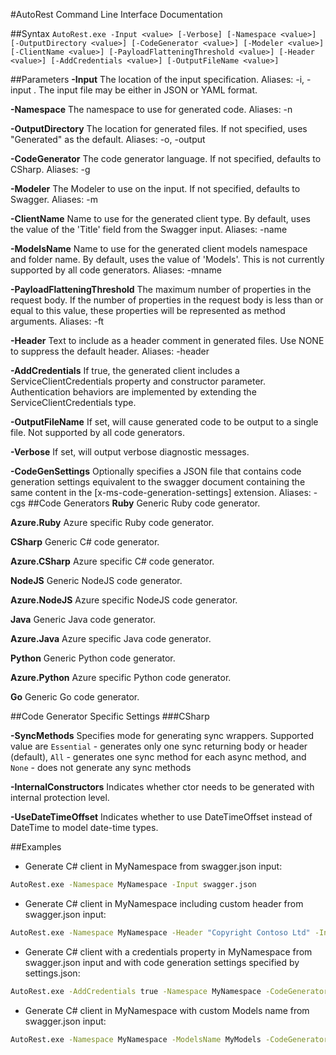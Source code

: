 #AutoRest Command Line Interface Documentation

##Syntax
`AutoRest.exe -Input <value> [-Verbose] [-Namespace <value>] [-OutputDirectory <value>] [-CodeGenerator <value>] [-Modeler <value>] [-ClientName <value>] [-PayloadFlatteningThreshold <value>] [-Header <value>] [-AddCredentials <value>] [-OutputFileName <value>]`

##Parameters
  **-Input** The location of the input specification. Aliases: -i, -input . The input file may be either in JSON or YAML format. 
  
  **-Namespace** The namespace to use for generated code. Aliases: -n
  
  **-OutputDirectory** The location for generated files. If not specified, uses "Generated" as the default. Aliases: -o, -output
  
  **-CodeGenerator** The code generator language. If not specified, defaults to CSharp. Aliases: -g
  
  **-Modeler** The Modeler to use on the input. If not specified, defaults to Swagger. Aliases: -m
  
  **-ClientName** Name to use for the generated client type. By default, uses the value of the 'Title' field from the Swagger input. Aliases: -name

  **-ModelsName** Name to use for the generated client models namespace and folder name. By default, uses the value of 'Models'. This is not currently supported by all code generators. Aliases: -mname
  
  **-PayloadFlatteningThreshold** The maximum number of properties in the request body. If the number of properties in the request body is less than or equal to this value, these properties will be represented as method arguments. Aliases: -ft
  
  **-Header** Text to include as a header comment in generated files. Use NONE to suppress the default header. Aliases: -header
  
  **-AddCredentials** If true, the generated client includes a ServiceClientCredentials property and constructor parameter. Authentication behaviors are implemented by extending the ServiceClientCredentials type.
  
  **-OutputFileName** If set, will cause generated code to be output to a single file. Not supported by all code generators.
  
  **-Verbose** If set, will output verbose diagnostic messages.
  
  **-CodeGenSettings** Optionally specifies a JSON file that contains code generation settings equivalent to the swagger document containing the same content in the [x-ms-code-generation-settings] extension. Aliases: -cgs
##Code Generators
  **Ruby** Generic Ruby code generator.
  
  **Azure.Ruby** Azure specific Ruby code generator.
  
  **CSharp** Generic C# code generator.
  
  **Azure.CSharp** Azure specific C# code generator.
  
  **NodeJS** Generic NodeJS code generator.
  
  **Azure.NodeJS** Azure specific NodeJS code generator.
  
  **Java** Generic Java code generator.
  
  **Azure.Java** Azure specific Java code generator.
  
  **Python** Generic Python code generator.
  
  **Azure.Python** Azure specific Python code generator.

  **Go** Generic Go code generator.

##Code Generator Specific Settings
###CSharp

  **-SyncMethods** Specifies mode for generating sync wrappers. Supported value are `Essential` - generates only one sync returning body or header (default), `All` - generates one sync method for each async method, and `None` - does not generate any sync methods
  
  **-InternalConstructors** Indicates whether ctor needs to be generated with internal protection level.
  
  **-UseDateTimeOffset** Indicates whether to use DateTimeOffset instead of DateTime to model date-time types.
  

##Examples
  - Generate C# client in MyNamespace from swagger.json input:
```bash
AutoRest.exe -Namespace MyNamespace -Input swagger.json
```

  - Generate C# client in MyNamespace including custom header from swagger.json input:
```bash
AutoRest.exe -Namespace MyNamespace -Header "Copyright Contoso Ltd" -Input swagger.json
```

  - Generate C# client with a credentials property in MyNamespace from swagger.json input and with code generation settings specified by settings.json:
```bash
AutoRest.exe -AddCredentials true -Namespace MyNamespace -CodeGenerator CSharp -Modeler Swagger -Input swagger.json -CodeGenSettings settings.json
```

  - Generate C# client in MyNamespace with custom Models name from swagger.json input:
```bash
AutoRest.exe -Namespace MyNamespace -ModelsName MyModels -CodeGenerator CSharp -Modeler Swagger -Input swagger.json
```

